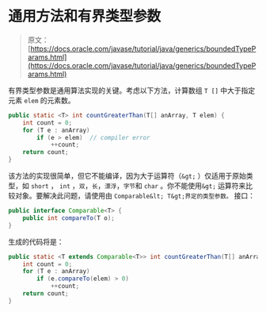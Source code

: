 # 通用方法和有界类型参数

> 原文： [https://docs.oracle.com/javase/tutorial/java/generics/boundedTypeParams.html](https://docs.oracle.com/javase/tutorial/java/generics/boundedTypeParams.html)

有界类型参数是通用算法实现的关键。考虑以下方法，计算数组 `T []` 中大于指定元素 `elem` 的元素数。

```java
public static <T> int countGreaterThan(T[] anArray, T elem) {
    int count = 0;
    for (T e : anArray)
        if (e > elem)  // compiler error
            ++count;
    return count;
}

```

该方法的实现很简单，但它不能编译，因为大于运算符（`&gt;` ）仅适用于原始类型，如 `short` ， `int` ，`双`，`长`，`漂浮`，`字节`和 `char` 。你不能使用`&gt;` 运算符来比较对象。要解决此问题，请使用由 `Comparable&lt; T&gt;界定的类型参数。` 接口：

```java
public interface Comparable<T> {
    public int compareTo(T o);
}

```

生成的代码将是：

```java
public static <T extends Comparable<T>> int countGreaterThan(T[] anArray, T elem) {
    int count = 0;
    for (T e : anArray)
        if (e.compareTo(elem) > 0)
            ++count;
    return count;
}

```